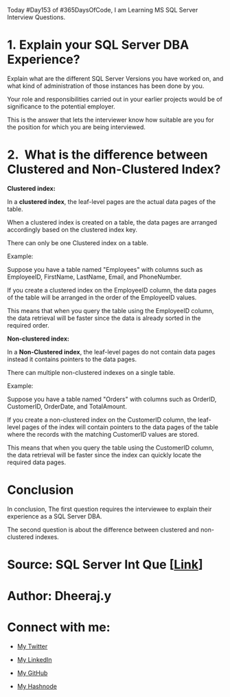 Today #Day153 of #365DaysOfCode, I am Learning MS SQL Server Interview Questions.

# **1. Explain your SQL Server DBA Experience?**

Explain what are the different SQL Server Versions you have worked on, and what kind of administration of those instances has been done by you.

Your role and responsibilities carried out in your earlier projects would be of significance to the potential employer.

This is the answer that lets the interviewer know how suitable are you for the position for which you are being interviewed.

# **2.  What is the difference between Clustered and Non-Clustered Index?**

**Clustered index:**

In a **clustered index**, the leaf-level pages are the actual data pages of the table.

When a clustered index is created on a table, the data pages are arranged accordingly based on the clustered index key.

There can only be one Clustered index on a table.

Example:

Suppose you have a table named "Employees" with columns such as EmployeeID, FirstName, LastName, Email, and PhoneNumber.

If you create a clustered index on the EmployeeID column, the data pages of the table will be arranged in the order of the EmployeeID values.

This means that when you query the table using the EmployeeID column, the data retrieval will be faster since the data is already sorted in the required order.

**Non-clustered index:**

In a **Non-Clustered index**, the leaf-level pages do not contain data pages instead it contains pointers to the data pages.

There can multiple non-clustered indexes on a single table.

Example:

Suppose you have a table named "Orders" with columns such as OrderID, CustomerID, OrderDate, and TotalAmount.

If you create a non-clustered index on the CustomerID column, the leaf-level pages of the index will contain pointers to the data pages of the table where the records with the matching CustomerID values are stored.

This means that when you query the table using the CustomerID column, the data retrieval will be faster since the index can quickly locate the required data pages.

# Conclusion

In conclusion, The first question requires the interviewee to explain their experience as a SQL Server DBA.

The second question is about the difference between clustered and non-clustered indexes.

# Source: **SQL Server Int Que** \[[Link](https://svrtechnologies.com/top-50-sql-server-interview-questions-and-answers-pdf/)\]

# Author: Dheeraj.y

# Connect with me:

* [My Twitter](https://twitter.com/yssdheeraj)
    
* [My LinkedIn](https://www.linkedin.com/in/dheerajy1/)
    
* [My GitHub](https://github.com/dheerajy1)
    
* [My Hashnode](https://dheerajy1.hashnode.dev/)